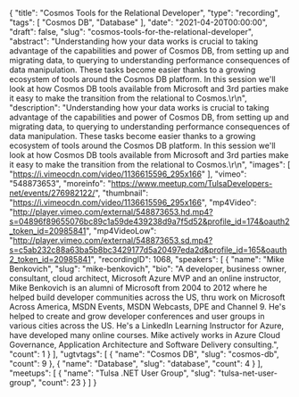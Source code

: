 {
  "title": "Cosmos Tools for the Relational Developer",
  "type": "recording",
  "tags": [
    "Cosmos DB",
    "Database"
  ],
  "date": "2021-04-20T00:00:00",
  "draft": false,
  "slug": "cosmos-tools-for-the-relational-developer",
  "abstract": "Understanding how your data works is crucial to taking advantage of the capabilities and power of Cosmos DB, from setting up and migrating data, to querying to understanding performance consequences of data manipulation. These tasks become easier thanks to a growing ecosystem of tools around the Cosmos DB platform. In this session we'll look at how Cosmos DB tools available from Microsoft and 3rd parties make it easy to make the transition from the relational to Cosmos.\r\n",
  "description": "Understanding how your data works is crucial to taking advantage of the capabilities and power of Cosmos DB, from setting up and migrating data, to querying to understanding performance consequences of data manipulation. These tasks become easier thanks to a growing ecosystem of tools around the Cosmos DB platform. In this session we'll look at how Cosmos DB tools available from Microsoft and 3rd parties make it easy to make the transition from the relational to Cosmos.\r\n",
  "images": [
    "https://i.vimeocdn.com/video/1136615596_295x166"
  ],
  "vimeo": "548873653",
  "moreinfo": "https://www.meetup.com/TulsaDevelopers-net/events/276982122/",
  "thumbnail": "https://i.vimeocdn.com/video/1136615596_295x166",
  "mp4Video": "http://player.vimeo.com/external/548873653.hd.mp4?s=04896f89655076bc89c1a59de439238d9a7f5d52&profile_id=174&oauth2_token_id=20985841",
  "mp4VideoLow": "http://player.vimeo.com/external/548873653.sd.mp4?s=c5ab232c88a63ba5b8bc3429177d5a20497eda2d&profile_id=165&oauth2_token_id=20985841",
  "recordingID": 1068,
  "speakers": [
    {
      "name": "Mike Benkovich",
      "slug": "mike-benkovich",
      "bio": "A developer, business owner, consultant, cloud architect, Microsoft Azure MVP and an online instructor, Mike Benkovich is an alumni of Microsoft from 2004 to 2012 where he helped build developer communities across the US, thru work on Microsoft Across America, MSDN Events, MSDN Webcasts, DPE and Channel 9. He's helped to create and grow developer conferences and user groups in various cities across the US. He's a LinkedIn Learning Instructor for Azure, have developed many online courses. Mike actively works in Azure Cloud Governance, Application Architecture and Software Delivery consulting.",
      "count": 1
    }
  ],
  "ugtvtags": [
    {
      "name": "Cosmos DB",
      "slug": "cosmos-db",
      "count": 9
    },
    {
      "name": "Database",
      "slug": "database",
      "count": 4
    }
  ],
  "meetups": [
    {
      "name": "Tulsa .NET User Group",
      "slug": "tulsa-net-user-group",
      "count": 23
    }
  ]
}